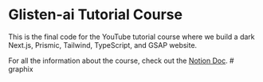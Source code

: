 # Glisten-ai Tutorial Course

This is the final code for the YouTube tutorial course where we build a dark Next.js, Prismic, Tailwind, TypeScript, and GSAP website.

For all the information about the course, check out the [Notion Doc](https://prismic.notion.site/Prismic-Next-js-Course-Resources-9eda931a8b3743b9b3aaf0b7a561403b).
#   g r a p h i x  
 
